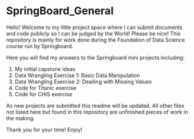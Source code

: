 # SpringBoard_General

Hello!  Welcome to my little project space where I can submit documents and code publicly so I can be judged by the World!  Please be nice!  This repository is mainly for work done during the Foundation of Data Science course run by Springboard.

Here you will find my answers to the Springboard mini projects including:

1) My initial capstone ideas
2) Data Wrangling Exercise 1: Basic Data Manipulation
3) Data Wrangling Exercise 2: Deailing with Missing Values
4) Code for Titanic exercise
5) Code for CHIS exercise

As new projects are submitted this readme will be updated.  All other files not listed here but found in this repository are unfinished pieces of work in the making.

Thank you for your time!  Enjoy!
